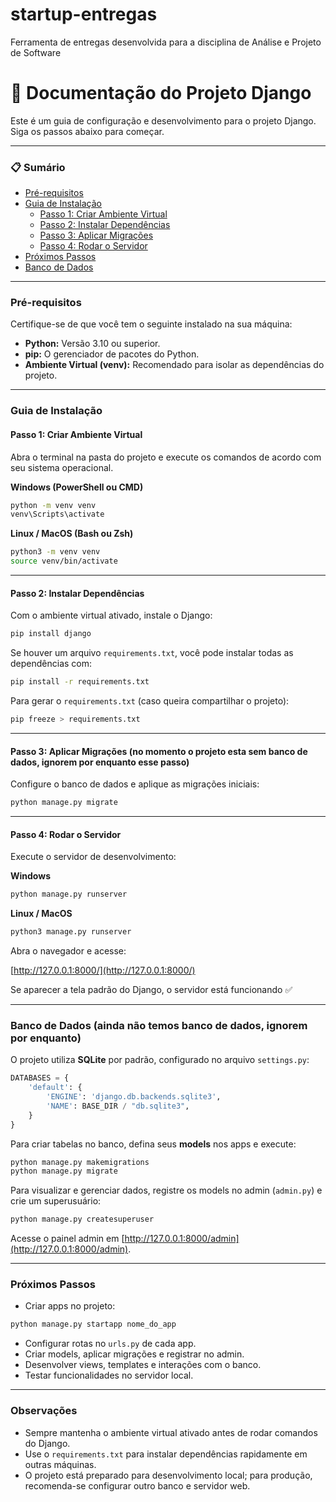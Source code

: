 # startup-entregas
Ferramenta de entregas desenvolvida para a disciplina de Análise e Projeto de Software

# 📖 Documentação do Projeto Django

Este é um guia de configuração e desenvolvimento para o projeto Django. Siga os passos abaixo para começar.

---

### 📋 Sumário
* [Pré-requisitos](#pré-requisitos)
* [Guia de Instalação](#guia-de-instalação)
  * [Passo 1: Criar Ambiente Virtual](#passo-1-criar-ambiente-virtual)
  * [Passo 2: Instalar Dependências](#passo-2-instalar-dependências)
  * [Passo 3: Aplicar Migrações](#passo-3-aplicar-migrações)
  * [Passo 4: Rodar o Servidor](#passo-4-rodar-o-servidor)
* [Próximos Passos](#próximos-passos)
* [Banco de Dados](#banco-de-dados)

---

### Pré-requisitos
Certifique-se de que você tem o seguinte instalado na sua máquina:
* **Python:** Versão 3.10 ou superior.
* **pip:** O gerenciador de pacotes do Python.
* **Ambiente Virtual (venv):** Recomendado para isolar as dependências do projeto.

---

### Guia de Instalação

#### Passo 1: Criar Ambiente Virtual
Abra o terminal na pasta do projeto e execute os comandos de acordo com seu sistema operacional.

**Windows (PowerShell ou CMD)**
```bash
python -m venv venv
venv\Scripts\activate
````

**Linux / MacOS (Bash ou Zsh)**

```bash
python3 -m venv venv
source venv/bin/activate
```

---

#### Passo 2: Instalar Dependências

Com o ambiente virtual ativado, instale o Django:

```bash
pip install django
```

Se houver um arquivo `requirements.txt`, você pode instalar todas as dependências com:

```bash
pip install -r requirements.txt
```

Para gerar o `requirements.txt` (caso queira compartilhar o projeto):

```bash
pip freeze > requirements.txt
```

---

#### Passo 3: Aplicar Migrações (no momento o projeto esta sem banco de dados, ignorem por enquanto esse passo)

Configure o banco de dados e aplique as migrações iniciais:

```bash
python manage.py migrate
```

---

#### Passo 4: Rodar o Servidor

Execute o servidor de desenvolvimento:

**Windows**

```bash
python manage.py runserver
```

**Linux / MacOS**

```bash
python3 manage.py runserver
```

Abra o navegador e acesse:

[http://127.0.0.1:8000/](http://127.0.0.1:8000/)

Se aparecer a tela padrão do Django, o servidor está funcionando ✅

---

### Banco de Dados (ainda não temos banco de dados, ignorem por enquanto)

O projeto utiliza **SQLite** por padrão, configurado no arquivo `settings.py`:

```python
DATABASES = {
    'default': {
        'ENGINE': 'django.db.backends.sqlite3',
        'NAME': BASE_DIR / "db.sqlite3",
    }
}
```

Para criar tabelas no banco, defina seus **models** nos apps e execute:

```bash
python manage.py makemigrations
python manage.py migrate
```

Para visualizar e gerenciar dados, registre os models no admin (`admin.py`) e crie um superusuário:

```bash
python manage.py createsuperuser
```

Acesse o painel admin em [http://127.0.0.1:8000/admin](http://127.0.0.1:8000/admin).

---

### Próximos Passos

* Criar apps no projeto:

```bash
python manage.py startapp nome_do_app
```

* Configurar rotas no `urls.py` de cada app.
* Criar models, aplicar migrações e registrar no admin.
* Desenvolver views, templates e interações com o banco.
* Testar funcionalidades no servidor local.

---

### Observações

* Sempre mantenha o ambiente virtual ativado antes de rodar comandos do Django.
* Use o `requirements.txt` para instalar dependências rapidamente em outras máquinas.
* O projeto está preparado para desenvolvimento local; para produção, recomenda-se configurar outro banco e servidor web.
